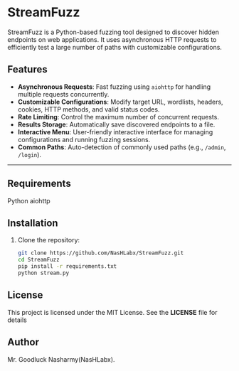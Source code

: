 # StreamFuzz

StreamFuzz is a Python-based fuzzing tool designed to discover hidden endpoints on web applications. It uses asynchronous HTTP requests to efficiently test a large number of paths with customizable configurations.

## Features

- **Asynchronous Requests**: Fast fuzzing using `aiohttp` for handling multiple requests concurrently.
- **Customizable Configurations**: Modify target URL, wordlists, headers, cookies, HTTP methods, and valid status codes.
- **Rate Limiting**: Control the maximum number of concurrent requests.
- **Results Storage**: Automatically save discovered endpoints to a file.
- **Interactive Menu**: User-friendly interactive interface for managing configurations and running fuzzing sessions.
- **Common Paths**: Auto-detection of commonly used paths (e.g., `/admin`, `/login`).

---
## Requirements
Python
aiohttp

## Installation

1. Clone the repository:
   ```bash
   git clone https://github.com/NasHLabx/StreamFuzz.git
   cd StreamFuzz
   pip install -r requirements.txt
   python stream.py 

## License
This project is licensed under the MIT License. See the **LICENSE** file for details

 ## Author
Mr. Goodluck Nasharmy(NasHLabx).
